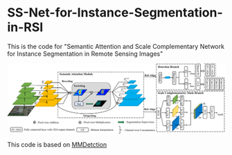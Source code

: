 # SS-Net-for-Instance-Segmentation-in-RSI
This is the code for "Semantic Attention and Scale Complementary Network for Instance Segmentation in Remote Sensing Images"

![](imgs/overall.png)

This code is based on [MMDetction](https://github.com/open-mmlab/mmdetection)
